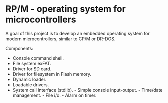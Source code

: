 # RP/M - operating system for microcontrollers

A goal of this project is to develop an embedded operating system
for modern microcontrollers, similar to CP/M or DR-DOS.

Components:
  * Console command shell.
  * File system exFAT.
  * Driver for SD card.
  * Driver for filesystem in Flash memory.
  * Dynamic loader.
  * Loadable drivers.
  * System call interface (stdlib).
        - Simple console input-output.
        - Time/date management.
        - File i/o.
        - Alarm on timer.
